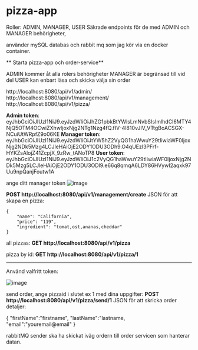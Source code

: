 # pizza-app
Roller: ADMIN, MANAGER, USER
Säkrade endpoints för de med ADMIN och MANAGER behörigheter, 

använder mySQL databas  och rabbit mq som jag kör via en docker container.

** Starta pizza-app och order-service**

ADMIN kommer åt alla rolers behörigheter
MANAGER är begränsad till vid del
USER kan enbart läsa och skicka välja sin order

http://localhost:8080/api/v1/admin/
http://localhost:8080/api/v1/management/
http://localhost:8080/api/v1/pizza/


**Admin token**: eyJhbGciOiJIUzI1NiJ9.eyJzdWIiOiJhZG1pbkBtYWlsLmNvbSIsImlhdCI6MTY4NjQ5OTM4OCwiZXhwIjoxNjg2NTg1Nzg4fQ.fIV-4l810vJIV_VTtgBoACSGX-NCuiUtWRpfZ9o06KE
**Manager token**: eyJhbGciOiJIUzI1NiJ9.eyJzdWIiOiJtYW5hZ2VyQG1haWwuY29tIiwiaWF0IjoxNjg2NDk5Mzg4LCJleHAiOjE2ODY1ODU3ODh9.O4qUEzl3PFrf-HYKZsAlojZ41ZcpjX_9zRw_tANoTP8
**User token**: eyJhbGciOiJIUzI1NiJ9.eyJzdWIiOiJ1c2VyQG1haWwuY29tIiwiaWF0IjoxNjg2NDk5Mzg5LCJleHAiOjE2ODY1ODU3ODl9.e66q8qmqA6LDY86HVywI2aqxk97Uu9npQanjFoutw1A

ange ditt manager token
![image](https://github.com/lisayli/pizza-app/assets/72072783/6c979e57-1837-4faf-a166-00d24e710bb2)

**POST http://localhost:8080/api/v1/management/create**
JSON för att skapa en pizza:

	{
		"name": "California",
		"price": "119",
		"ingredient": "tomat,ost,ananas,cheddar"
	}
  
  all pizzas:
  **GET http://localhost:8080/api/v1/pizza**
  
  pizza by id:
  **GET http://localhost:8080/api/v1/pizza/1**
  
  ------------------------------------------------------------
  Använd valfritt token:
  
  ![image](https://github.com/lisayli/pizza-app/assets/72072783/e39bcb92-6007-4c90-a951-ee81cc0396e2)
  
  send order, ange pizzaid i slutet ex 1 med dina uppgifter:
  **POST http://localhost:8080/api/v1/pizza/send/1**
  JSON för att skricka order detaljer:
  
  {
	"firstName":"firstname",
	"lastName":"lastname,
	"email":"youremail@email"
}

rabbitMQ sender ska ha skickat iväg ordern till order servicen som hanterar datan.
  

